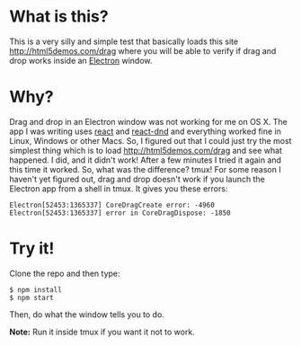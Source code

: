 
# What is this?

This is a very silly and simple test that basically loads this site
http://html5demos.com/drag where you will be able to verify if drag and drop
works inside an [Electron](https://electron.atom.io/) window.

# Why?

Drag and drop in an Electron window was not working for me on OS X. The app I
was writing uses [react](https://facebook.github.io/react/) and [react-dnd](https://github.com/react-dnd/react-dnd/) and everything worked fine in
Linux, Windows or other Macs. So, I figured out that I could just try the most
simplest thing which is to load http://html5demos.com/drag and see what
happened. I did, and it didn't work! After a few minutes I tried it again and
this time it worked. So, what was the difference? tmux! For some reason I
haven't yet figured out, drag and drop doesn't work if you launch the Electron
app from a shell in tmux. It gives you these errors:

    Electron[52453:1365337] CoreDragCreate error: -4960
    Electron[52453:1365337] error in CoreDragDispose: -1850

# Try it!

Clone the repo and then type:

    $ npm install
    $ npm start

Then, do what the window tells you to do.

**Note:** Run it inside tmux if you want it not to work.
